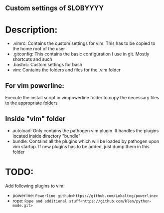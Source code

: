 Custom settings of SLOBYYYY
---------------------------

Description:
============

 * .vimrc: Contains the custom settings for vim. This has to be copied to the home root of the user
 * .gitconfig: This contains the basic configuration I use in git. Mostly shortcuts and such
 * .bashrc: Custom settings for bash
 * vim: Contains the folders and files for the .vim folder

For vim powerline:
------------------
 Execute the install script in vimpowerline folder to copy the necessary files to the appropriate folders

Inside "vim" folder
-------------------
 * autoload: Only contains the pathogen vim plugin. It handles the plugins located inside directory "bundle"
 * bundle: Contains all the plugins which will be loaded by pathogen upon vim startup. If new plugins has to be added, just dump them in this folder

TODO:
=====
Add following plugins to vim:
 * powerline: `Powerline github<https://github.com/Lokaltog/powerline>`
 * rope: `Rope and additional stuff<https://github.com/klen/python-mode.git>`
